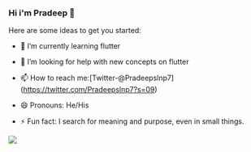 ### Hi i'm Pradeep 👋


Here are some ideas to get you started:


- 🌱 I’m currently learning flutter

- 🤔 I’m looking for help with new concepts on flutter 

- 📫 How to reach me:[Twitter-@Pradeepslnp7] (https://twitter.com/Pradeepslnp7?s=09)
- 😄 Pronouns: He/His
- ⚡ Fun fact:  I search for meaning and purpose, even in small things.
 <img src="https://github-readme-stats.vercel.app/api?username=pradeepslnp&&show_icons=true&title_color=ffffff&icon_color=bb2acf&text_color=daf7dc&bg_color=151515">
